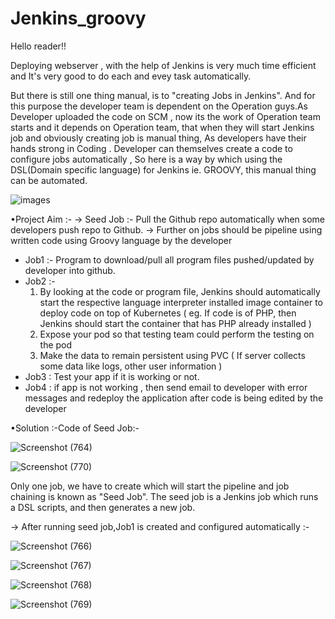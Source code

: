 # Jenkins_groovy

Hello reader!!

Deploying webserver , with the help of Jenkins is very much time efficient and It's very good to do each and evey task automatically. 

But there is still one thing manual, is to "creating Jobs in Jenkins". And for this purpose the developer team is dependent on the Operation guys.As Developer uploaded the code on SCM , now its the work of Operation team starts and it depends on Operation team, that when they will start Jenkins job and obviously creating job is manual thing, As developers have their hands strong in Coding . Developer can themselves create a code to configure jobs automatically , So here is a way by which using the DSL(Domain specific language) for Jenkins ie. GROOVY, this manual thing can be automated.

   ![images](https://user-images.githubusercontent.com/60088271/89330205-8b1f6c00-d6ad-11ea-8ab5-cf9504292d97.png)

•Project Aim :-
-> Seed Job :- Pull  the Github repo automatically when some developers push repo to Github.
-> Further on jobs should be pipeline using written code  using Groovy language by the developer
* Job1 :- Program to download/pull all program files pushed/updated by developer into github.
* Job2 :-  
    1. By looking at the code or program file, Jenkins should automatically start the respective language interpreter installed image container to deploy code on top of Kubernetes     ( eg. If code is of  PHP, then Jenkins should start the container that has PHP already installed )
    2.  Expose your pod so that testing team could perform the testing on the pod
    3. Make the data to remain persistent using PVC ( If server collects some data like logs, other user information )
* Job3 : Test your app if it  is working or not.
* Job4 : if app is not working , then send email to developer with error messages and redeploy the application after code is being edited by the developer

•Solution :-Code of Seed Job:-
   
   ![Screenshot (764)](https://user-images.githubusercontent.com/60088271/89328783-85288b80-d6ab-11ea-8637-ae28bed3ff70.png)
   
   
   ![Screenshot (770)](https://user-images.githubusercontent.com/60088271/89329764-e13fdf80-d6ac-11ea-9a76-9458d84ed5ac.png)


Only one job, we have to create which will start the pipeline and job chaining is known as "Seed Job". The seed job is a Jenkins job which runs a DSL scripts, and then generates a new job.  

-> After running seed job,Job1 is created and configured automatically :-

   ![Screenshot (766)](https://user-images.githubusercontent.com/60088271/89328991-d33d8f00-d6ab-11ea-833d-18651008e2e5.png)
   
   ![Screenshot (767)](https://user-images.githubusercontent.com/60088271/89329025-e18bab00-d6ab-11ea-8cfb-0e5cdafc1de5.png)

  ![Screenshot (768)](https://user-images.githubusercontent.com/60088271/89329881-13514180-d6ad-11ea-85f9-582a6cc365f2.png)

   ![Screenshot (769)](https://user-images.githubusercontent.com/60088271/89329998-3bd93b80-d6ad-11ea-9279-d065e883a1d4.png)

